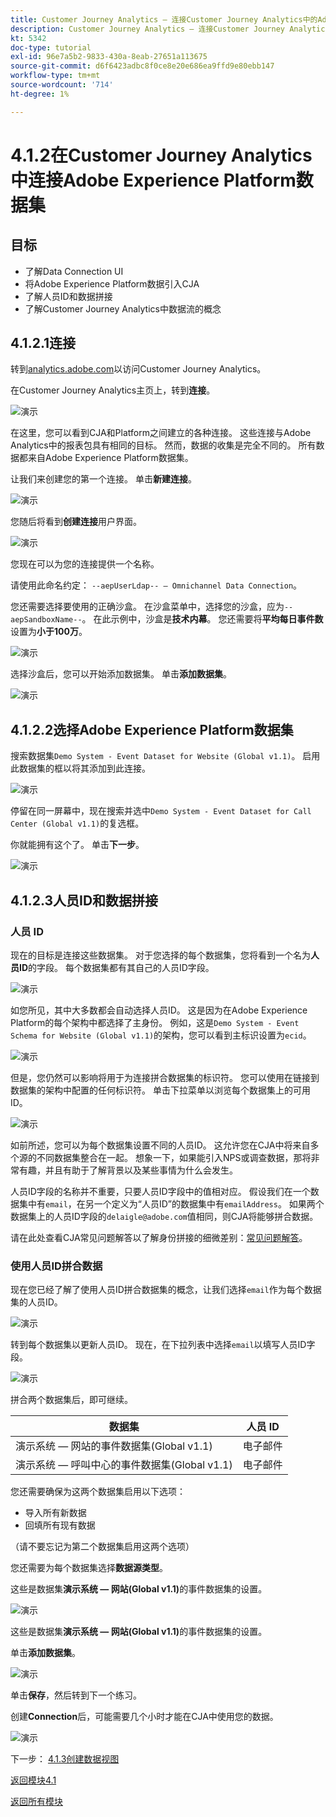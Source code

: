 ```yaml
---
title: Customer Journey Analytics — 连接Customer Journey Analytics中的Adobe Experience Platform数据集
description: Customer Journey Analytics — 连接Customer Journey Analytics中的Adobe Experience Platform数据集
kt: 5342
doc-type: tutorial
exl-id: 96e7a5b2-9833-430a-8eab-27651a113675
source-git-commit: d6f6423adbc8f0ce8e20e686ea9ffd9e80ebb147
workflow-type: tm+mt
source-wordcount: '714'
ht-degree: 1%

---
```


# 4.1.2在Customer Journey Analytics中连接Adobe Experience Platform数据集

## 目标

- 了解Data Connection UI
- 将Adobe Experience Platform数据引入CJA
- 了解人员ID和数据拼接
- 了解Customer Journey Analytics中数据流的概念

## 4.1.2.1连接

转到[analytics.adobe.com](https://analytics.adobe.com)以访问Customer Journey Analytics。

在Customer Journey Analytics主页上，转到&#x200B;**连接**。

![演示](./images/cja2.png)

在这里，您可以看到CJA和Platform之间建立的各种连接。 这些连接与Adobe Analytics中的报表包具有相同的目标。 然而，数据的收集是完全不同的。 所有数据都来自Adobe Experience Platform数据集。

让我们来创建您的第一个连接。 单击&#x200B;**新建连接**。

![演示](./images/cja4.png)

您随后将看到&#x200B;**创建连接**&#x200B;用户界面。

![演示](./images/cja5.png)

您现在可以为您的连接提供一个名称。

请使用此命名约定： `--aepUserLdap-- – Omnichannel Data Connection`。

您还需要选择要使用的正确沙盒。 在沙盒菜单中，选择您的沙盒，应为`--aepSandboxName--`。 在此示例中，沙盒是&#x200B;**技术内幕**。 您还需要将&#x200B;**平均每日事件数**&#x200B;设置为&#x200B;**小于100万**。

![演示](./images/cjasb.png)

选择沙盒后，您可以开始添加数据集。 单击&#x200B;**添加数据集**。

![演示](./images/cjasb1.png)

## 4.1.2.2选择Adobe Experience Platform数据集

搜索数据集`Demo System - Event Dataset for Website (Global v1.1)`。 启用此数据集的框以将其添加到此连接。

![演示](./images/cja7.png)

停留在同一屏幕中，现在搜索并选中`Demo System - Event Dataset for Call Center (Global v1.1)`的复选框。

你就能拥有这个了。 单击&#x200B;**下一步**。

![演示](./images/cja9.png)

## 4.1.2.3人员ID和数据拼接

### 人员 ID

现在的目标是连接这些数据集。 对于您选择的每个数据集，您将看到一个名为&#x200B;**人员ID**&#x200B;的字段。 每个数据集都有其自己的人员ID字段。

![演示](./images/cja11.png)

如您所见，其中大多数都会自动选择人员ID。 这是因为在Adobe Experience Platform的每个架构中都选择了主身份。 例如，这是`Demo System - Event Schema for Website (Global v1.1)`的架构，您可以看到主标识设置为`ecid`。

![演示](./images/cja13.png)

但是，您仍然可以影响将用于为连接拼合数据集的标识符。 您可以使用在链接到数据集的架构中配置的任何标识符。 单击下拉菜单以浏览每个数据集上的可用ID。

![演示](./images/cja14.png)

如前所述，您可以为每个数据集设置不同的人员ID。 这允许您在CJA中将来自多个源的不同数据集整合在一起。 想象一下，如果能引入NPS或调查数据，那将非常有趣，并且有助于了解背景以及某些事情为什么会发生。

人员ID字段的名称并不重要，只要人员ID字段中的值相对应。 假设我们在一个数据集中有`email`，在另一个定义为“人员ID”的数据集中有`emailAddress`。 如果两个数据集上的人员ID字段的`delaigle@adobe.com`值相同，则CJA将能够拼合数据。

请在此处查看CJA常见问题解答以了解身份拼接的细微差别：[常见问题解答](https://experienceleague.adobe.com/docs/analytics-platform/using/cja-overview/cja-faq.html)。

### 使用人员ID拼合数据

现在您已经了解了使用人员ID拼合数据集的概念，让我们选择`email`作为每个数据集的人员ID。

![演示](./images/cja15.png)

转到每个数据集以更新人员ID。 现在，在下拉列表中选择`email`以填写人员ID字段。

![演示](./images/cja12a.png)

拼合两个数据集后，即可继续。

| 数据集 | 人员 ID |
| ----------------- |-------------| 
| 演示系统 — 网站的事件数据集(Global v1.1) | 电子邮件 |
| 演示系统 — 呼叫中心的事件数据集(Global v1.1) | 电子邮件 |

您还需要确保为这两个数据集启用以下选项：

- 导入所有新数据
- 回填所有现有数据

（请不要忘记为第二个数据集启用这两个选项）

您还需要为每个数据集选择&#x200B;**数据源类型**。

这些是数据集&#x200B;**演示系统 — 网站(Global v1.1)**&#x200B;的事件数据集的设置。

![演示](./images/cja16a.png)

这些是数据集&#x200B;**演示系统 — 网站(Global v1.1)**&#x200B;的事件数据集的设置。

单击&#x200B;**添加数据集**。

![演示](./images/cja16.png)

单击&#x200B;**保存**，然后转到下一个练习。

创建&#x200B;**Connection**&#x200B;后，可能需要几个小时才能在CJA中使用您的数据。

![演示](./images/cja20.png)

下一步： [4.1.3创建数据视图](./ex3.md)

[返回模块4.1](./customer-journey-analytics-build-a-dashboard.md)

[返回所有模块](./../../../overview.md)
